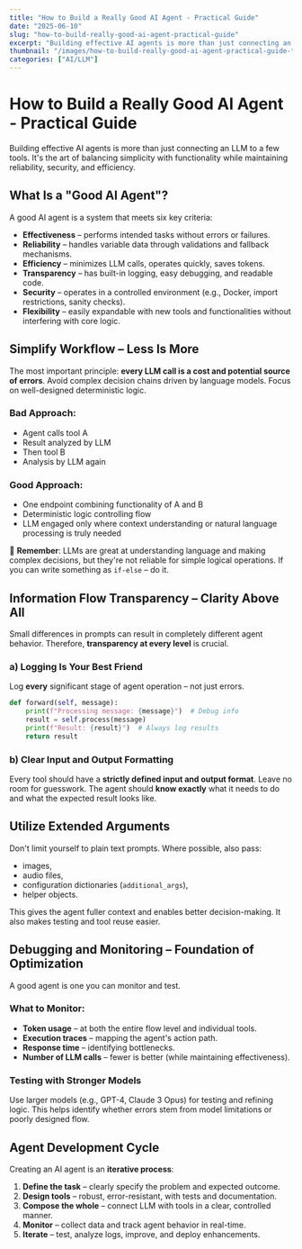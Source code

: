 ```yaml
---
title: "How to Build a Really Good AI Agent - Practical Guide"
date: "2025-06-10"
slug: "how-to-build-really-good-ai-agent-practical-guide"
excerpt: "Building effective AI agents is more than just connecting an LLM to a few tools. Learn the art of balancing simplicity with functionality while maintaining reliability, security, and efficiency."
thumbnail: "/images/how-to-build-really-good-ai-agent-practical-guide-thumbnail.jpg"
categories: ["AI/LLM"]
---
```


# How to Build a Really Good AI Agent - Practical Guide

Building effective AI agents is more than just connecting an LLM to a few tools. It's the art of balancing simplicity with functionality while maintaining reliability, security, and efficiency.

## What Is a "Good AI Agent"?

A good AI agent is a system that meets six key criteria:

* **Effectiveness** – performs intended tasks without errors or failures.
* **Reliability** – handles variable data through validations and fallback mechanisms.
* **Efficiency** – minimizes LLM calls, operates quickly, saves tokens.
* **Transparency** – has built-in logging, easy debugging, and readable code.
* **Security** – operates in a controlled environment (e.g., Docker, import restrictions, sanity checks).
* **Flexibility** – easily expandable with new tools and functionalities without interfering with core logic.

## Simplify Workflow – Less Is More

The most important principle: **every LLM call is a cost and potential source of errors**. Avoid complex decision chains driven by language models. Focus on well-designed deterministic logic.

### Bad Approach:
* Agent calls tool A
* Result analyzed by LLM
* Then tool B
* Analysis by LLM again

### Good Approach:
* One endpoint combining functionality of A and B
* Deterministic logic controlling flow
* LLM engaged only where context understanding or natural language processing is truly needed

🧠 **Remember**: LLMs are great at understanding language and making complex decisions, but they're not reliable for simple logical operations. If you can write something as `if-else` – do it.

## Information Flow Transparency – Clarity Above All

Small differences in prompts can result in completely different agent behavior. Therefore, **transparency at every level** is crucial.

### a) Logging Is Your Best Friend

Log **every** significant stage of agent operation – not just errors.

```python
def forward(self, message):
    print(f"Processing message: {message}")  # Debug info
    result = self.process(message)
    print(f"Result: {result}")  # Always log results
    return result
```

### b) Clear Input and Output Formatting

Every tool should have a **strictly defined input and output format**. Leave no room for guesswork. The agent should **know exactly** what it needs to do and what the expected result looks like.

## Utilize Extended Arguments

Don't limit yourself to plain text prompts. Where possible, also pass:

* images,
* audio files,
* configuration dictionaries (`additional_args`),
* helper objects.

This gives the agent fuller context and enables better decision-making. It also makes testing and tool reuse easier.

## Debugging and Monitoring – Foundation of Optimization

A good agent is one you can monitor and test.

### What to Monitor:

* **Token usage** – at both the entire flow level and individual tools.
* **Execution traces** – mapping the agent's action path.
* **Response time** – identifying bottlenecks.
* **Number of LLM calls** – fewer is better (while maintaining effectiveness).

### Testing with Stronger Models

Use larger models (e.g., GPT-4, Claude 3 Opus) for testing and refining logic. This helps identify whether errors stem from model limitations or poorly designed flow.

## Agent Development Cycle

Creating an AI agent is an **iterative process**:

1. **Define the task** – clearly specify the problem and expected outcome.
2. **Design tools** – robust, error-resistant, with tests and documentation.
3. **Compose the whole** – connect LLM with tools in a clear, controlled manner.
4. **Monitor** – collect data and track agent behavior in real-time.
5. **Iterate** – test, analyze logs, improve, and deploy enhancements.